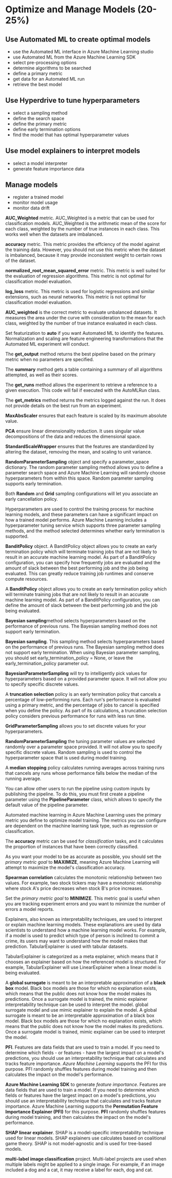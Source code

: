 # Optimize and Manage Models (20-25%)

## Use Automated ML to create optimal models
* use the Automated ML interface in Azure Machine Learning studio
* use Automated ML from the Azure Machine Learning SDK
* select pre-processing options
* determine algorithms to be searched
* define a primary metric
* get data for an Automated ML run
* retrieve the best model

## Use Hyperdrive to tune hyperparameters
* select a sampling method
* define the search space
* define the primary metric
* define early termination options
* find the model that has optimal hyperparameter values

## Use model explainers to interpret models
* select a model interpreter
* generate feature importance data

## Manage models
* register a trained model
* monitor model usage
* monitor data drift

**AUC_Weighted** metric. AUC_Weighted is a metric that can be used for classification models. AUC_Weighted is the arithmetic mean of the score for each class, weighted by the number of true instances in each class. This works well when the datasets are imbalanced.

**accuracy** metric. This metric provides the effciency of the model against the training data. However, you should not use this metric when the dataset is imbalanced, because it may provide inconsistent weight to certain rows of the dataset.

**normalized_root_mean_squared_error** metric. This metric is well suited for the evaluation of regression algorithms. This metric is not optimal for classification model evaluation.

**log_loss** metric. This metric is used for logistic regressions and similar extensions, such as neural networks. This metric is not optimal for classification model evaluation.

**AUC_weighted** is the correct metric to evaluate unbalanced datasets. It measures the area under the curve with consideration to the mean for each class, weighted by the number of true instance evaluated in each class.

Set featurization to **auto** if you want Automated ML to identify the features. Normalization and scaling are feature engineering transformations that the Automated ML experiment will conduct.

The **get_output** method returns the best pipeline based on the primary metric when no parameters are specified.

The **summary** method gets a table containing a summary of all algorithms attempted, as well as their scores.

The **get_runs** method allows the experiment to retrieve a reference to a given execution. This code will fail if executed with the AutoMLRun class.

The **get_metrics** method returns the metrics logged against the run. It does not provide details on the best run from an experiment.

**MaxAbsScaler** ensures that each feature is scaled by its maximum absolute value.

**PCA** ensure linear dimensionality reduction. It uses singular value decompositions of the data and reduces the dimensional space.

**StandardScaleWrapper** ensures that the features are standardized by altering the dataset, removing the mean, and scaling to unit variance.

**RandomParameterSampling** object and specify a parameter_space dictionary. The random parameter sampling method allows you to define a parameter search space and Azure Machine Learning will randomly choose hyperparameters from within this space. Random parameter sampling supports early termination.

Both **Random** and **Grid** sampling configurations will let you associate an early cancellation policy.

Hyperparameters are used to control the training process for machine learning models, and these parameters can have a significant impact on how a trained model performs. Azure Machine Learning includes a hyperparameter tuning service which supports three parameter sampling methods, and the method selected determines whether early termination is supported.

**BanditPolicy** object. A BanditPolicy object allows you to create an early termination policy which will terminate training jobs that are not likely to result in an accurate machine learning model. As part of a BanditPolicy configuration, you can specify how frequently jobs are evaluated and the amount of slack between the best performing job and the job being evaluated. This can greatly reduce training job runtimes and conserve compute resources.

A **BanditPolicy** object allows you to create an early termination policy which will terminate training jobs that are not likely to result in an accurate machine learning model. As part of a BanditPolicy configuration, you can define the amount of slack between the best performing job and the job being evaluated.

**Bayesian sampling**method selects hyperparameters based on the performance of previous runs. The Bayesian sampling method does not support early termination.

**Bayesian sampling**. This sampling method selects hyperparameters based on the performance of previous runs. The Bayesian sampling method does not support early termination. When using Bayesian parameter sampling, you should set early_termination_policy = 
None, or leave the early_termination_policy parameter out.

**BayesianParameterSampling** will try to intelligently pick values for hyperparameters based on a provided parameter space. It will not allow you to specify specific discrete values.

A **truncation selection** policy is an early termination policy that cancels a percentage of low-performing runs. Each run's performance is evaluated using a primary metric, and the percentage of jobs to cancel is specified when you define the policy. As part of its calculations, a truncation selection policy considers previous performance for runs with less run time.

**GridParameterSampling** allows you to set discrete values for your hyperparameters.

**RandomParameterSampling** the tuning parameter values are selected randomly over a parameter space provided. It will not allow you to specify specific discrete values. Random sampling is used to control the hyperparameter space that is used during model training.

A **median stopping** policy calculates running averages across training runs that cancels any runs whose performance falls below the median of the running average.

You can allow other users to run the pipeline using custom inputs by publishing the pipeline. To do this, you must first create a pipeline parameter using the **PipelineParameter** class, which allows to specify the default value of the pipeline parameter.

Automated machine learning in Azure Machine Learning uses the primary metric you define to optimize model training. The metrics you can configure are dependent on the machine learning task type, such as regression or classification.

The **accuracy** metric can be used for *classification* tasks, and it calculates the proportion of instances that have been correctly classified.

As you want your model to be as accurate as possible, you should set the *primary metric goal* to **MAXIMIZE**, meaning Azure Machine Learning will attempt to maximize the model's classification accuracy.

**Spearman correlation** calculates the monotonic relationship between two values. For example, two stock tickers may have a monotonic relationship where stock A's price decreases when stock B's price increases.

Set the *primary metric goal* to **MINIMIZE**. This metric goal is useful when you are tracking experiment errors and you want to minimize the number of errors a model reports.

Explainers, also known as interpretability techniques, are used to interpret or explain machine learning models. These explanations are used by data scientists to understand how a machine learning model works. For example, if a model is used to predict which type of person is inclined to commit a crime, its users may want to understand how the model makes that prediction. TabularExplainer is used with tabular datasets.

TabularExplainer is categorized as a meta explainer, which means that it chooses an explainer based on how the referenced model is structured. For example, TabularExplainer will use LinearExplainer when a linear model is being evaluated.

A **global surrogate** is meant to be an interpretable approximation of a **black box** model. Black box models are those for which no explanation exists, which means that the public does not know how the model makes its predictions. Once a surrogate model is trained, the mimic explainer interpretability technique can be used to interpret the model. global surrogate model and use mimic explainer to explain the model. A global surrogate is meant to be an interpretable approximation of a black box model. Black box models are those for which no explanation exists, which means that the public does not know how the model makes its
predictions. Once a surrogate model is trained, mimic explainer can be used to interpret the model.

**PFI**. Features are data fields that are used to train a model. If you need to determine which fields - or features - have the largest impact on a model's predictions, you should use an interpretability technique that calculates and tracks feature importance. *Azure Machine Learning* supports the PFI for this purpose. PFI randomly shuffles features during model training and then calculates the impact on the model's performance.

**Azure Machine Learning SDK** to generate *feature importance*. Features are data fields that are used to train a model. If you need to determine which fields or features have the largest impact on a model's predictions, you should use an interpretability technique that calculates and tracks feature importance. Azure Machine Learning supports the **Permutation Feature Importance Explainer (PFI)** for this purpose. **PFI** randomly shuffles features during model training, and then calculates the impact on the model's performance.

**SHAP linear explainer**. SHAP is a model-specific interpretability technique used for linear models. SHAP explainers use calculates based on coalitional game theory. SHAP is not model-agnostic and is used for tree-based models.

**multi-label image classification** project. Multi-label projects are used when multiple labels might be applied to a single image. For example, if an image included a dog and a cat, it may receive a label for each, dog and cat.

